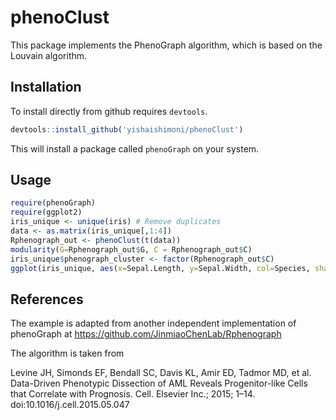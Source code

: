 # phenoClust
This package implements the PhenoGraph algorithm, which is based on the Louvain algorithm.

## Installation
To install directly from github requires `devtools`.
```R
devtools::install_github('yishaishimoni/phenoClust')
```

This will install a package called `phenoGraph` on your system.

## Usage
```R
require(phenoGraph)
require(ggplot2)
iris_unique <- unique(iris) # Remove duplicates
data <- as.matrix(iris_unique[,1:4])
Rphenograph_out <- phenoClust(t(data))
modularity(G=Rphenograph_out$G, C = Rphenograph_out$C)
iris_unique$phenograph_cluster <- factor(Rphenograph_out$C)
ggplot(iris_unique, aes(x=Sepal.Length, y=Sepal.Width, col=Species, shape=phenograph_cluster)) + geom_point(size = 3)+theme_bw()
```

## References
The example is adapted from another independent implementation of phenoGraph at https://github.com/JinmiaoChenLab/Rphenograph

The algorithm is taken from 

Levine JH, Simonds EF, Bendall SC, Davis KL, Amir ED, Tadmor MD, et al. Data-Driven Phenotypic Dissection of AML Reveals Progenitor-like Cells that Correlate with Prognosis. Cell. Elsevier Inc.; 2015; 1–14. doi:10.1016/j.cell.2015.05.047
